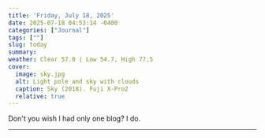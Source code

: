 ```yaml
---
title: 'Friday, July 18, 2025'
date: 2025-07-18 04:53:14 -0400
categories: ["Journal"]
tags: [""]
slug: today
summary: 
weather: Clear 57.0 | Low 54.7, High 77.5
cover: 
  image: sky.jpg
  alt: Light pole and sky with clouds
  caption: Sky (2018). Fuji X-Pro2
  relative: true
---
```


Don't you wish I had only one blog? I do.

----

